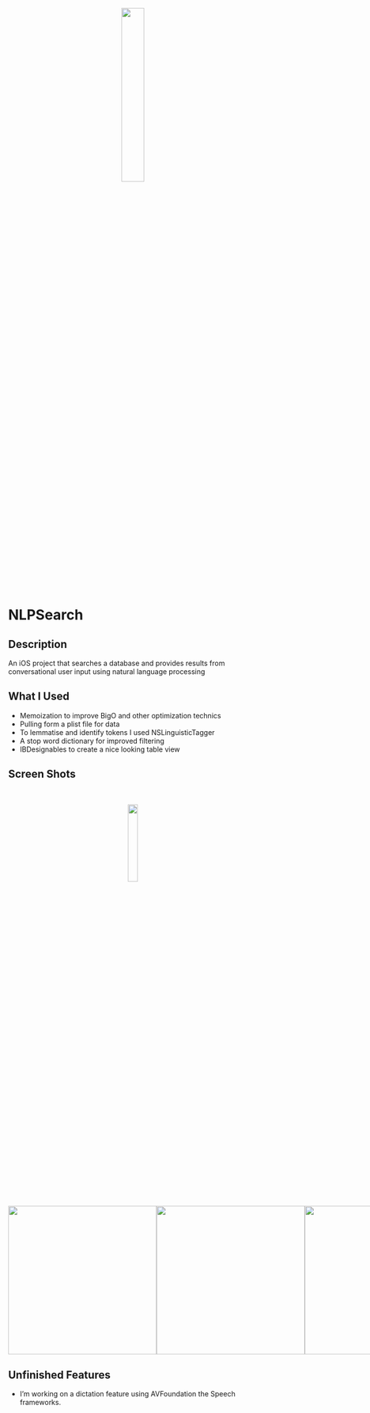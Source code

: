 <p align="center"><img width="30%" src ="https://user-images.githubusercontent.com/33397468/44625269-9616d280-a8c2-11e8-8031-22597b7d0655.jpg"/></p>


# NLPSearch

## Description

An iOS project that searches a database and provides results from conversational user input using natural language processing

## What I Used

* Memoization to improve BigO and other optimization technics
* Pulling form a plist file for data
* To lemmatise and identify tokens I used NSLinguisticTagger
* A stop word dictionary for improved filtering
* IBDesignables to create a nice looking table view

## Screen Shots
<br/>
<p align="center"><img width="20%" src ="https://user-images.githubusercontent.com/33397468/44625285-da09d780-a8c2-11e8-835c-d1c4250e424d.gif"/></p>

<br/>
<div style="display: flex; justify-content: space-between;">
<img height="300" src ="https://user-images.githubusercontent.com/33397468/44625299-1fc6a000-a8c3-11e8-9ebe-b13bb8cd077d.png"/> 
<img height="300" src ="https://user-images.githubusercontent.com/33397468/44625300-1fc6a000-a8c3-11e8-9832-20222da78882.png"/>
<img height="300" src ="https://user-images.githubusercontent.com/33397468/44625301-1fc6a000-a8c3-11e8-8fa2-8e7e4e8f7c3c.png"/>
</div>

## Unfinished Features

* I’m working on a dictation feature using AVFoundation the Speech frameworks. 